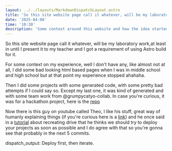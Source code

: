 ```yaml
---
layout: ../../layouts/MarkdownDispatchLayout.astro
title: 'So this site website page call it whatever, will be my laboratory work'
date: '2025-04-08'
time: '10:30'
description: 'Some context around this website and how the idea started'
---
```

So this site website page call it whatever, will be my laboratory work,at least in until I present it to my teacher and I got a requirement of using Astro build for it. 

For some context on my experience, well I don't have any, like almost not at all, I did some bad looking html based pages when I was in middle school and high school but at that point my experience stopped ahahaha.

Then I did some projects with some generated code, with some pretty bad attempts if I could say so. Except my last one, it was kind of generated and with some team work from @grumpycatyo-collab. In case you're curious, it was for a hackathon project, here is the [repo](https://github.com/eduard-balamatiuc/stiu)

Now there is this guy on youtube called Theo, I like his stuff, great way of humanly explaining things (if you're curious here is a [link](https://www.youtube.com/@t3dotgg)) and he once said in a [tutorial](https://youtu.be/c-hKSbzooAg?si=v4ObgVvoRF2OEGrY) about recreating drive that he thinks we should try to deploy your projects as soon as possible and I do agree with that so you're gonna see that probably in the next 5 commits.

dispatch_output: Deploy first, then iterate.

